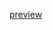 
[preview](https://user-images.githubusercontent.com/76200523/210662185-fb249c19-0456-4866-a03f-4010a8183190.png)
